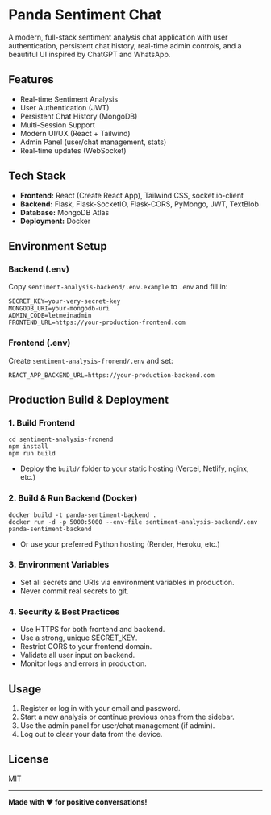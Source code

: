 # Panda Sentiment Chat

A modern, full-stack sentiment analysis chat application with user authentication, persistent chat history, real-time admin controls, and a beautiful UI inspired by ChatGPT and WhatsApp.

## Features
- Real-time Sentiment Analysis
- User Authentication (JWT)
- Persistent Chat History (MongoDB)
- Multi-Session Support
- Modern UI/UX (React + Tailwind)
- Admin Panel (user/chat management, stats)
- Real-time updates (WebSocket)

## Tech Stack
- **Frontend:** React (Create React App), Tailwind CSS, socket.io-client
- **Backend:** Flask, Flask-SocketIO, Flask-CORS, PyMongo, JWT, TextBlob
- **Database:** MongoDB Atlas
- **Deployment:** Docker

## Environment Setup

### Backend (.env)
Copy `sentiment-analysis-backend/.env.example` to `.env` and fill in:
```
SECRET_KEY=your-very-secret-key
MONGODB_URI=your-mongodb-uri
ADMIN_CODE=letmeinadmin
FRONTEND_URL=https://your-production-frontend.com
```

### Frontend (.env)
Create `sentiment-analysis-fronend/.env` and set:
```
REACT_APP_BACKEND_URL=https://your-production-backend.com
```

## Production Build & Deployment

### 1. Build Frontend
```
cd sentiment-analysis-fronend
npm install
npm run build
```
- Deploy the `build/` folder to your static hosting (Vercel, Netlify, nginx, etc.)

### 2. Build & Run Backend (Docker)
```
docker build -t panda-sentiment-backend .
docker run -d -p 5000:5000 --env-file sentiment-analysis-backend/.env panda-sentiment-backend
```
- Or use your preferred Python hosting (Render, Heroku, etc.)

### 3. Environment Variables
- Set all secrets and URIs via environment variables in production.
- Never commit real secrets to git.

### 4. Security & Best Practices
- Use HTTPS for both frontend and backend.
- Use a strong, unique SECRET_KEY.
- Restrict CORS to your frontend domain.
- Validate all user input on backend.
- Monitor logs and errors in production.

## Usage
1. Register or log in with your email and password.
2. Start a new analysis or continue previous ones from the sidebar.
3. Use the admin panel for user/chat management (if admin).
4. Log out to clear your data from the device.

## License
MIT

---

**Made with ❤️ for positive conversations!**
